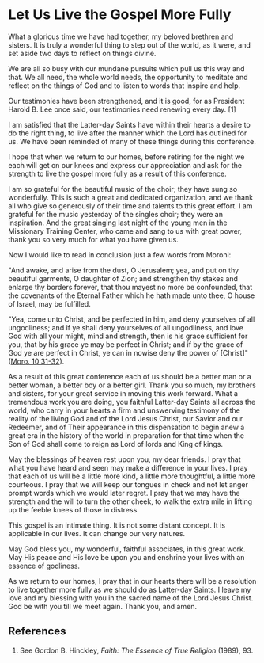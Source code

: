 # Let Us Live the Gospel More Fully

What a glorious time we have had together, my beloved brethren and sisters. It
is truly a wonderful thing to step out of the world, as it were, and set aside
two days to reflect on things divine.

We are all so busy with our mundane pursuits which pull us this way and that.
We all need, the whole world needs, the opportunity to meditate and reflect on
the things of God and to listen to words that inspire and help.

Our testimonies have been strengthened, and it is good, for as President
Harold B. Lee once said, our testimonies need renewing every day. [1]

I am satisfied that the Latter-day Saints have within their hearts a desire to
do the right thing, to live after the manner which the Lord has outlined for
us. We have been reminded of many of these things during this conference.

I hope that when we return to our homes, before retiring for the night we each
will get on our knees and express our appreciation and ask for the strength to
live the gospel more fully as a result of this conference.

I am so grateful for the beautiful music of the choir; they have sung so
wonderfully. This is such a great and dedicated organization, and we thank all
who give so generously of their time and talents to this great effort. I am
grateful for the music yesterday of the singles choir; they were an
inspiration. And the great singing last night of the young men in the
Missionary Training Center, who came and sang to us with great power, thank
you so very much for what you have given us.

Now I would like to read in conclusion just a few words from Moroni:

"And awake, and arise from the dust, O Jerusalem; yea, and put on thy
beautiful garments, O daughter of Zion; and strengthen thy stakes and enlarge
thy borders forever, that thou mayest no more be confounded, that the
covenants of the Eternal Father which he hath made unto thee, O house of
Israel, may be fulfilled.

"Yea, come unto Christ, and be perfected in him, and deny yourselves of all
ungodliness; and if ye shall deny yourselves of all ungodliness, and love God
with all your might, mind and strength, then is his grace sufficient for you,
that by his grace ye may be perfect in Christ; and if by the grace of God ye
are perfect in Christ, ye can in nowise deny the power of [Christ]" ([Moro.
10:31-32](https://www.lds.org/scriptures/bofm/moro/10.31-32?lang=eng#30)).

As a result of this great conference each of us should be a better man or a
better woman, a better boy or a better girl. Thank you so much, my brothers
and sisters, for your great service in moving this work forward. What a
tremendous work you are doing, you faithful Latter-day Saints all across the
world, who carry in your hearts a firm and unswerving testimony of the reality
of the living God and of the Lord Jesus Christ, our Savior and our Redeemer,
and of Their appearance in this dispensation to begin anew a great era in the
history of the world in preparation for that time when the Son of God shall
come to reign as Lord of lords and King of kings.

May the blessings of heaven rest upon you, my dear friends. I pray that what
you have heard and seen may make a difference in your lives. I pray that each
of us will be a little more kind, a little more thoughtful, a little more
courteous. I pray that we will keep our tongues in check and not let anger
prompt words which we would later regret. I pray that we may have the strength
and the will to turn the other cheek, to walk the extra mile in lifting up the
feeble knees of those in distress.

This gospel is an intimate thing. It is not some distant concept. It is
applicable in our lives. It can change our very natures.

May God bless you, my wonderful, faithful associates, in this great work. May
His peace and His love be upon you and enshrine your lives with an essence of
godliness.

As we return to our homes, I pray that in our hearts there will be a
resolution to live together more fully as we should do as Latter-day Saints. I
leave my love and my blessing with you in the sacred name of the Lord Jesus
Christ. God be with you till we meet again. Thank you, and amen.

## References

  1.  See Gordon B. Hinckley, _Faith: The Essence of True Religion_ (1989), 93.

